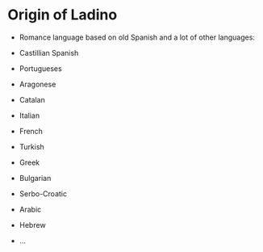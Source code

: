 # Origin of Ladino

* Romance language based on old Spanish and a lot of other languages:

* Castillian Spanish
* Portugueses
* Aragonese
* Catalan
* Italian
* French
* Turkish
* Greek
* Bulgarian
* Serbo-Croatic
* Arabic
* Hebrew
* ...



